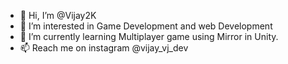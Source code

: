 - 👋 Hi, I’m @Vijay2K
- 👀 I’m interested in Game Development and web Development
- 🌱 I’m currently learning Multiplayer game using Mirror in Unity.
- 📫 Reach me on instagram @vijay_vj_dev

<!---
Vijay2K/Vijay2K is a ✨ special ✨ repository because its `README.md` (this file) appears on your GitHub profile.
You can click the Preview link to take a look at your changes.
--->
